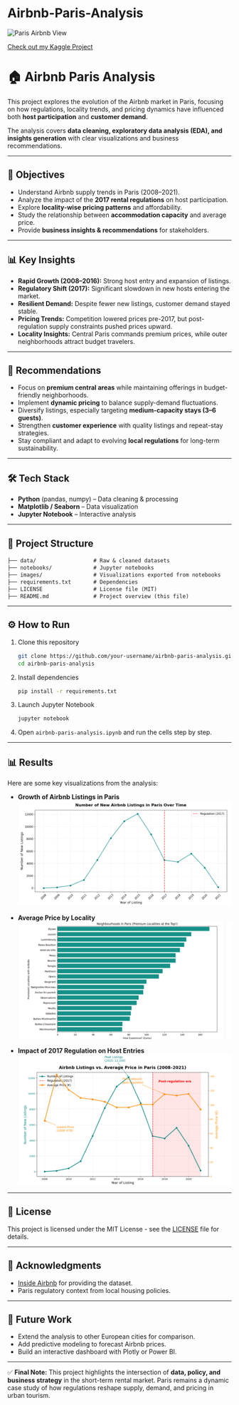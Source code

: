 # Airbnb-Paris-Analysis
![Paris Airbnb View](https://plus.unsplash.com/premium_photo-1684508638760-72ad80c0055f?q=80&w=871&auto=format&fit=crop&ixlib=rb-4.1.0&ixid=M3wxMjA3fDB8MHxwaG90by1wYWdlfHx8fGVufDB8fHx8fA%3D%3D)

[Check out my Kaggle Project](https://www.kaggle.com/code/sakshim11/airbnb-python-project)

# 🏠 Airbnb Paris Analysis

This project explores the evolution of the Airbnb market in Paris, focusing on how regulations, locality trends, and pricing dynamics have influenced both **host participation** and **customer demand**.

The analysis covers **data cleaning, exploratory data analysis (EDA), and insights generation** with clear visualizations and business recommendations.

---

## 📌 Objectives

* Understand Airbnb supply trends in Paris (2008–2021).
* Analyze the impact of the **2017 rental regulations** on host participation.
* Explore **locality-wise pricing patterns** and affordability.
* Study the relationship between **accommodation capacity** and average price.
* Provide **business insights & recommendations** for stakeholders.

---

## 📊 Key Insights

* **Rapid Growth (2008–2016):** Strong host entry and expansion of listings.
* **Regulatory Shift (2017):** Significant slowdown in new hosts entering the market.
* **Resilient Demand:** Despite fewer new listings, customer demand stayed stable.
* **Pricing Trends:** Competition lowered prices pre-2017, but post-regulation supply constraints pushed prices upward.
* **Locality Insights:** Central Paris commands premium prices, while outer neighborhoods attract budget travelers.

---

## 🚀 Recommendations

* Focus on **premium central areas** while maintaining offerings in budget-friendly neighborhoods.
* Implement **dynamic pricing** to balance supply-demand fluctuations.
* Diversify listings, especially targeting **medium-capacity stays (3–6 guests)**.
* Strengthen **customer experience** with quality listings and repeat-stay strategies.
* Stay compliant and adapt to evolving **local regulations** for long-term sustainability.

---

## 🛠️ Tech Stack

* **Python** (pandas, numpy) – Data cleaning & processing
* **Matplotlib / Seaborn** – Data visualization
* **Jupyter Notebook** – Interactive analysis

---

## 📂 Project Structure

```
├── data/                  # Raw & cleaned datasets
├── notebooks/             # Jupyter notebooks
├── images/                # Visualizations exported from notebooks
├── requirements.txt       # Dependencies
├── LICENSE                # License file (MIT)
├── README.md              # Project overview (this file)
```

---

## ⚙️ How to Run

1. Clone this repository

   ```bash
   git clone https://github.com/your-username/airbnb-paris-analysis.git
   cd airbnb-paris-analysis
   ```

2. Install dependencies

   ```bash
   pip install -r requirements.txt
   ```

3. Launch Jupyter Notebook

   ```bash
   jupyter notebook
   ```

4. Open `airbnb-paris-analysis.ipynb` and run the cells step by step.

---

## 📊 Results

Here are some key visualizations from the analysis:

* **Growth of Airbnb Listings in Paris**
  ![Listings Growth](image/picture/listings_growth.png)

* **Average Price by Locality**
  ![Price by Locality](image/picture/price_locality.png)

* **Impact of 2017 Regulation on Host Entries**
  ![Regulation Impact](image/picture/regulation_impact.png)

---

## 📜 License

This project is licensed under the MIT License - see the [LICENSE](LICENSE) file for details.

---

## 🙌 Acknowledgments

* [Inside Airbnb](http://insideairbnb.com/) for providing the dataset.
* Paris regulatory context from local housing policies.

---

## 🚀 Future Work

* Extend the analysis to other European cities for comparison.
* Add predictive modeling to forecast Airbnb prices.
* Build an interactive dashboard with Plotly or Power BI.

---

✅ **Final Note:**
This project highlights the intersection of **data, policy, and business strategy** in the short-term rental market.
Paris remains a dynamic case study of how regulations reshape supply, demand, and pricing in urban tourism.
